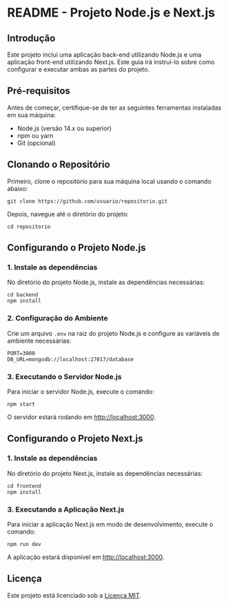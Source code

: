  <h1>README - Projeto Node.js e Next.js</h1>

  <h2>Introdução</h2>
    <p>Este projeto inclui uma aplicação back-end utilizando Node.js e uma aplicação front-end utilizando Next.js. Este guia irá instruí-lo sobre como configurar e executar ambas as partes do projeto.</p>

  <h2>Pré-requisitos</h2>
    <p>Antes de começar, certifique-se de ter as seguintes ferramentas instaladas em sua máquina:</p>
    <ul>
        <li>Node.js (versão 14.x ou superior)</li>
        <li>npm ou yarn</li>
        <li>Git (opcional)</li>
    </ul>

  <h2>Clonando o Repositório</h2>
    <p>Primeiro, clone o repositório para sua máquina local usando o comando abaixo:</p>
    <pre><code>git clone https://github.com/usuario/repositorio.git</code></pre>
    <p>Depois, navegue até o diretório do projeto:</p>
    <pre><code>cd repositorio</code></pre>

  <h2>Configurando o Projeto Node.js</h2>
    <h3>1. Instale as dependências</h3>
    <p>No diretório do projeto Node.js, instale as dependências necessárias:</p>
    <pre><code>cd backend
npm install</code></pre>

  <h3>2. Configuração do Ambiente</h3>
    <p>Crie um arquivo <code>.env</code> na raiz do projeto Node.js e configure as variáveis de ambiente necessárias:</p>
    <pre><code>PORT=3000
DB_URL=mongodb://localhost:27017/database</code></pre>

  <h3>3. Executando o Servidor Node.js</h3>
    <p>Para iniciar o servidor Node.js, execute o comando:</p>
    <pre><code>npm start</code></pre>
    <p>O servidor estará rodando em <a href="http://localhost:3000">http://localhost:3000</a>.</p>

  <h2>Configurando o Projeto Next.js</h2>
    <h3>1. Instale as dependências</h3>
    <p>No diretório do projeto Next.js, instale as dependências necessárias:</p>
    <pre><code>cd frontend
npm install</code></pre>

  <h3>3. Executando a Aplicação Next.js</h3>
    <p>Para iniciar a aplicação Next.js em modo de desenvolvimento, execute o comando:</p>
    <pre><code>npm run dev</code></pre>
    <p>A aplicação estará disponível em <a href="http://localhost:3000">http://localhost:3000</a>.</p>


  <h2>Licença</h2>
    <p>Este projeto está licenciado sob a <a href="LICENSE.md">Licença MIT</a>.</p>
